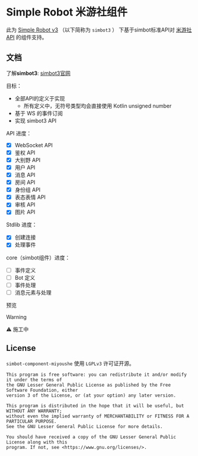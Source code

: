 # Simple Robot 米游社组件

此为 [Simple Robot v3][simbot3] （以下简称为 `simbot3` ）
下基于simbot标准API对 [米游社 API](https://webstatic.mihoyo.com/vila/bot/doc/) 的组件支持。

[simbot3]: https://github.com/simple-robot/simpler-robot

## 文档

了解**simbot3**: [simbot3官网](https://simbot.forte.love)

目标：

- 全部API的定义于实现
    - 所有定义中，无符号类型均会直接使用 Kotlin unsigned number
- 基于 WS 的事件订阅
- 实现 simbot3 API

API 进度：

- [x] WebSocket API
- [x] 鉴权 API
- [x] 大别野 API
- [x] 用户 API
- [x] 消息 API
- [x] 房间 API
- [x] 身份组 API
- [x] 表态表情 API
- [x] 审核 API
- [x] 图片 API

Stdlib 进度：

- [x] 创建连接
- [x] 处理事件

core（simbot组件）进度：

- [ ] 事件定义
- [ ] Bot 定义
- [ ] 事件处理
- [ ] 消息元素与处理

预览

> [!warning]
> ⚠️ 施工中

## License

`simbot-component-miyoushe` 使用 `LGPLv3` 许可证开源。

```
This program is free software: you can redistribute it and/or modify it under the terms of 
the GNU Lesser General Public License as published by the Free Software Foundation, either 
version 3 of the License, or (at your option) any later version.

This program is distributed in the hope that it will be useful, but WITHOUT ANY WARRANTY;
without even the implied warranty of MERCHANTABILITY or FITNESS FOR A PARTICULAR PURPOSE. 
See the GNU Lesser General Public License for more details.

You should have received a copy of the GNU Lesser General Public License along with this 
program. If not, see <https://www.gnu.org/licenses/>.


